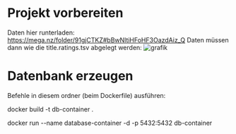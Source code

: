 # Projekt vorbereiten
Daten hier runterladen: https://mega.nz/folder/91gjCTKZ#bBwNltiHFoHF3OazdAiz_Q
Daten müssen dann wie die title.ratings.tsv abgelegt werden:
![grafik](https://github.com/LinkAlexander/VISHCI/assets/167143907/25e8eb2f-6379-41d4-9073-816efc257a82)

# Datenbank erzeugen
Befehle in diesem ordner (beim Dockerfile) ausführen:

docker build -t db-container .

docker run --name database-container -d -p 5432:5432 db-container
